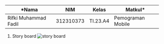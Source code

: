 |*Nama|NIM|Kelas|Matkul*|
|----|---|-----|------|
|Rifki Muhammad Fadil|312310373|TI.23.A4|Pemograman Mobile|

1. Story board 
  ![story board](https://github.com/user-attachments/assets/741451eb-d441-45e6-b77a-2ac3c807dd18)

